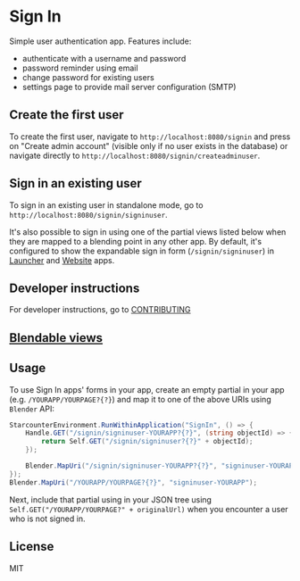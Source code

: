 Sign In
=========

Simple user authentication app. Features include:

- authenticate with a username and password
- password reminder using email
- change password for existing users
- settings page to provide mail server configuration (SMTP)

## Create the first user

To create the first user, navigate to `http://localhost:8080/signin` and press on "Create admin account" (visible only if no user exists in the database) or navigate directly to `http://localhost:8080/signin/createadminuser`.

## Sign in an existing user

To sign in an existing user in standalone mode, go to `http://localhost:8080/signin/signinuser`.

It's also possible to sign in using one of the partial views listed below when they are mapped to a blending point in any other app. By default, it's configured to show the expandable sign in form (`/signin/signinuser`) in [Launcher](https://github.com/StarcounterApps/Launcher) and [Website](https://github.com/StarcounterApps/Website) apps.

## Developer instructions

For developer instructions, go to [CONTRIBUTING](CONTRIBUTING.md)

## [Blendable views](./SignIn.map.md)

## Usage

To use Sign In apps' forms in your app, create an empty partial in your app (e.g. `/YOURAPP/YOURPAGE?{?}`) and map it to one of the above URIs using `Blender` API:

```cs
StarcounterEnvironment.RunWithinApplication("SignIn", () => {
    Handle.GET("/signin/signinuser-YOURAPP?{?}", (string objectId) => {
        return Self.GET("/signin/signinuser?{?}" + objectId);
    });

    Blender.MapUri("/signin/signinuser-YOURAPP?{?}", "signinuser-YOURAPP");
});
Blender.MapUri("/YOURAPP/YOURPAGE?{?}", "signinuser-YOURAPP");
```

Next, include that partial using in your JSON tree using `Self.GET("/YOURAPP/YOURPAGE?" + originalUrl)` when you encounter a user who is not signed in.


## License

MIT
